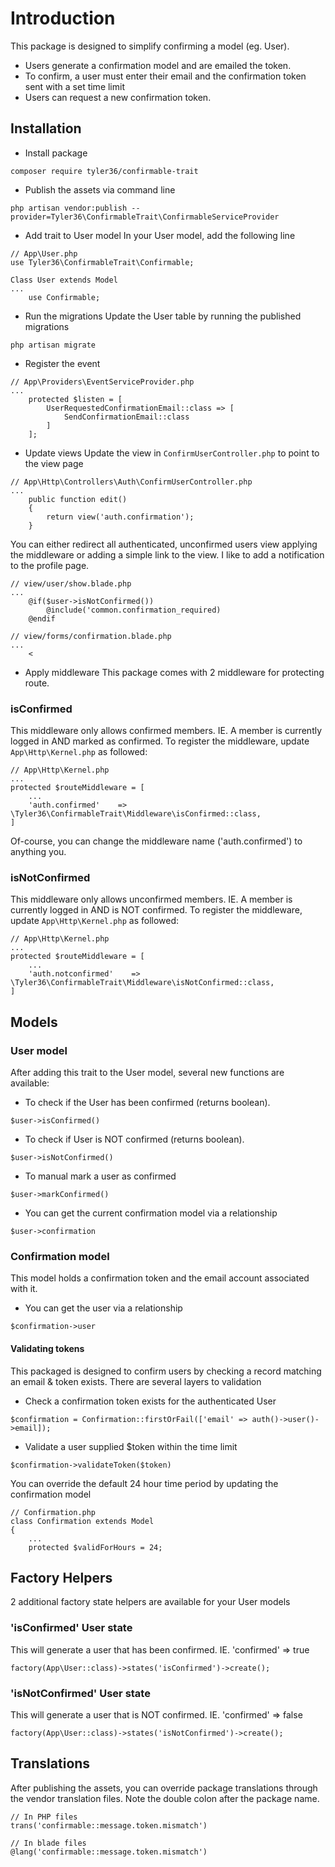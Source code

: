 # Introduction
This package is designed to simplify confirming a model (eg. User).
- Users generate a confirmation model and are emailed the token.
- To confirm, a user must enter their email and the confirmation token sent with a set time limit
- Users can request a new confirmation token.

## Installation
- Install package
```
composer require tyler36/confirmable-trait
```

- Publish the assets via command line
```
php artisan vendor:publish --provider=Tyler36\ConfirmableTrait\ConfirmableServiceProvider
```

- Add trait to User model
In your User model, add the following line
```
// App\User.php
use Tyler36\ConfirmableTrait\Confirmable;

Class User extends Model
...
    use Confirmable;
```

- Run the migrations
Update the User table by running the published migrations
```
php artisan migrate
```

- Register the event
```
// App\Providers\EventServiceProvider.php
...
    protected $listen = [
        UserRequestedConfirmationEmail::class => [
            SendConfirmationEmail::class
        ]
    ];
```

- Update views
Update the view in ```ConfirmUserController.php``` to point to the view page
```
// App\Http\Controllers\Auth\ConfirmUserController.php
...
    public function edit()
    {
        return view('auth.confirmation');
    }
```
You can either redirect all authenticated, unconfirmed users view applying the middleware or adding a simple link to the view.
I like to add a notification to the profile page.
```
// view/user/show.blade.php
...
    @if($user->isNotConfirmed())
        @include('common.confirmation_required)
    @endif
```
```
// view/forms/confirmation.blade.php
...
    <
```

- Apply middleware
This package comes with 2 middleware for protecting route.

### isConfirmed
This middleware only allows confirmed members. IE. A member is currently logged in AND marked as confirmed.
To register the middleware, update ```App\Http\Kernel.php``` as followed:
```
// App\Http\Kernel.php
...
protected $routeMiddleware = [
    ...
    'auth.confirmed'    => \Tyler36\ConfirmableTrait\Middleware\isConfirmed::class,
]
```
Of-course, you can change the middleware name ('auth.confirmed') to anything you.

### isNotConfirmed
This middleware only allows unconfirmed members. IE. A member is currently logged in AND is NOT confirmed.
To register the middleware, update ```App\Http\Kernel.php``` as followed:
```
// App\Http\Kernel.php
...
protected $routeMiddleware = [
    ...
    'auth.notconfirmed'    => \Tyler36\ConfirmableTrait\Middleware\isNotConfirmed::class,
]
```



## Models
### User model
After adding this trait to the User model, several new functions are available:

- To check if the User has been confirmed (returns boolean).
```
$user->isConfirmed()
```
- To check if User is NOT confirmed (returns boolean).
```
$user->isNotConfirmed()
```
- To manual mark a user as confirmed
```
$user->markConfirmed()
```
- You can get the current confirmation model via a relationship
```
$user->confirmation
```

### Confirmation model
This model holds a confirmation token and the email account associated with it.
- You can get the user via a relationship
```
$confirmation->user
```

#### Validating tokens
This packaged is designed to confirm users by checking a record matching an email & token exists.
There are several layers to validation
- Check a confirmation token exists for the authenticated User
```
$confirmation = Confirmation::firstOrFail(['email' => auth()->user()->email]);
```

- Validate a user supplied $token within the time limit
```
$confirmation->validateToken($token)
```
You can override the default 24 hour time period by updating the confirmation model
```
// Confirmation.php
class Confirmation extends Model
{
    ...
    protected $validForHours = 24;
```


## Factory Helpers
2 additional factory state helpers are available for your User models

### 'isConfirmed' User state
This will generate a user that has been confirmed. IE. 'confirmed' => true
```
factory(App\User::class)->states('isConfirmed')->create();
```

### 'isNotConfirmed' User state
This will generate a user that is NOT confirmed. IE. 'confirmed' => false
```
factory(App\User::class)->states('isNotConfirmed')->create();
```

## Translations
After publishing the assets, you can override package translations through the vendor translation files.
Note the double colon after the package name.
```
// In PHP files
trans('confirmable::message.token.mismatch')

// In blade files
@lang('confirmable::message.token.mismatch')
```
